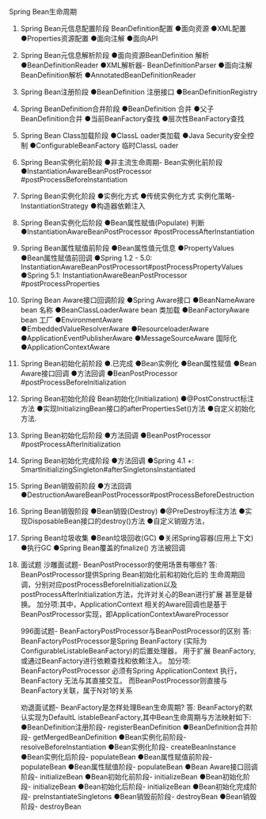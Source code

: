 	
Spring Bean生命周期

1. 	Spring Bean元信息配置阶段
	BeanDefinition配置
	●面向资源
		●XML配置
		●Properties资源配置
	●面向注解
	●面向API
	
2. 	Spring Bean元信息解析阶段
	●面向资源BeanDefinition 解析
		●BeanDefinitionReader
		●XML解析器- BeanDefinitionParser
	●面向注解BeanDefinition解析
		●AnnotatedBeanDefinitionReader
	
3. 	Spring Bean注册阶段
	●BeanDefinition 注册接口
		●BeanDefinitionRegistry
	
4. 	Spring BeanDefinition合并阶段
	●BeanDefinition 合并
		●父子BeanDefinition合并
			●当前BeanFactory查找
			●层次性BeanFactory查找
	
5. 	Spring Bean Class加载阶段
	●ClassL oader类加载
	●Java Security安全控制
	●ConfigurableBeanFactory 临时ClassL oader

6. 	Spring Bean实例化前阶段
	●非主流生命周期- Bean实例化前阶段
		●InstantiationAwareBeanPostProcessor #postProcessBeforelnstantiation
	
7. 	Spring Bean实例化阶段
	●实例化方式
		●传统实例化方式
			实例化策略- InstantiationStrategy
		●构造器依赖注入
	
8. 	Spring Bean实例化后阶段
	●Bean属性赋值(Populate) 判断
		●InstantiationAwareBeanPostProcessor #postProcessAfterlnstantiation
	
9. 	Spring Bean属性赋值前阶段
	●Bean属性值元信息
		●PropertyValues
	●Bean属性赋值前回调
		●Spring 1.2 - 5.0: InstantiationAwareBeanPostProcessort#postProcessPropertyValues
		●Spring 5.1: InstantiationAwareBeanPostProcessor #postProcessProperties
	
10. Spring Bean Aware接口回调阶段
	●Spring Aware接口
		●BeanNameAware   bean 名称
		●BeanClassLoaderAware  bean 类加载
		●BeanFactoryAware    bean 工厂
		●EnvironmentAware    
		●EmbeddedValueResolverAware
		●ResourceloaderAware
		●ApplicationEventPublisherAware
		●MessageSourceAware  国际化
		●ApplicationContextAware
	
11. Spring Bean初始化前阶段
	●.已完成
		●Bean实例化
		●Bean属性赋值
		●Bean Aware接口回调
	●方法回调
		●BeanPostProcessor #postProcessBeforelnitialization
		
12. Spring Bean初始化阶段
	Bean初始化(Initialization)
		●@PostConstruct标注方法
		●实现InitializingBean接口的afterPropertiesSet()方法
		●自定义初始化方法.
	
13. Spring Bean初始化后阶段
	●方法回调
		●BeanPostProcessor #postProcessAfterlnitialization
	
14. Spring Bean初始化完成阶段
	●方法回调
		●Spring 4.1 +: SmartlnitializingSingleton#afterSingletonsInstantiated
	
15. Spring Bean销毁前阶段
	●方法回调
		●DestructionAwareBeanPostProcessor#postProcessBeforeDestruction
	
16. Spring Bean销毁阶段
	●Bean销毁(Destroy)
		●@PreDestroy标注方法
		●实现DisposableBean接口的destroy()方法
		●自定义销毁方法，
	
17. Spring Bean垃圾收集
	●Bean垃圾回收(GC)
		●关闭Spring容器(应用上下文)
		●执行GC
		●Spring Bean覆盖的finalize() 方法被回调
	
18. 面试题
	沙雕面试题- BeanPostProcessor的使用场景有哪些?
	答: BeanPostProcessor提供Spring Bean初始化前和初始化后的
	生命周期回调，分别对应postProcessBeforelnitialization以及
	postProcessAfterlnitialization方法，允许对关心的Bean进行扩展
	甚至是替换。
	加分项:其中，ApplicationContext 相关的Aware回调也是基于
	BeanPostProcessor实现，即ApplicationContextAwareProcessor
	
	996面试题- BeanFactoryPostProcessor与BeanPostProcessor的区别
		答: BeanFactoryPostProcessor是Spring BeanFactory (实际为
		ConfigurableListableBeanFactory)的后置处理器， 用于扩展
		BeanFactory,或通过BeanFactory进行依赖查找和依赖注入。
		加分项: BeanFactoryPostProcessor 必须有Spring ApplicationContext
		执行，BeanFactory 无法与其直接交互。
		而BeanPostProcessor则直接与BeanFactory关联，属于N对1的关系
	
	劝退面试题- BeanFactory是怎样处理Bean生命周期?
	答:
	BeanFactory的默认实现为DefaultL istableBeanFactory,其中Bean生命周期与方法映射如下:
		●BeanDefinition注册阶段- registerBeanDefinition
		●BeanDefinition合并阶段- getMergedBeanDefinition
		●Bean实例化前阶段- resolveBeforelnstantiation
		●Bean实例化阶段- createBeanInstance
		●Bean实例化后阶段- populateBean
		●Bean属性赋值前阶段- populateBean
		●Bean属性赋值阶段- populateBean
		●Bean Aware接口回调阶段- initializeBean
		●Bean初始化前阶段- initializeBean
		●Bean初始化阶段- initializeBean
		●Bean初始化后阶段- initializeBean
		●Bean初始化完成阶段- prelnstantiateSingletons
		●Bean销毁前阶段- destroyBean
		●Bean销毁阶段- destroyBean
	


